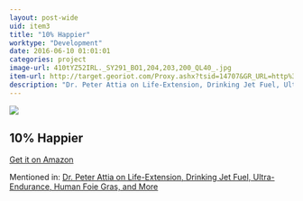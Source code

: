 ```yaml
---
layout: post-wide
uid: item3
title: "10% Happier"
worktype: "Development"
date: 2016-06-10 01:01:01
categories: project
image-url: 410tYZ52IRL._SY291_BO1,204,203,200_QL40_.jpg
item-url: http://target.georiot.com/Proxy.ashx?tsid=14707&GR_URL=http%3A%2F%2Fwww.amazon.com%2F10-Happier-Self-Help-Actually-Works-A%2Fdp%2F0062265423%2F
description: "Dr. Peter Attia on Life-Extension, Drinking Jet Fuel, Ultra-Endurance, Human Foie Gras, and More"
---
```

<a href="http://target.georiot.com/Proxy.ashx?tsid=14707&GR_URL=http%3A%2F%2Fwww.amazon.com%2F10-Happier-Self-Help-Actually-Works-A%2Fdp%2F0062265423%2F" target="blank"><img src="../../../../img/thumbs/410tYZ52IRL._SY291_BO1,204,203,200_QL40_.jpg" class="prod-img"></a>
<h2>10% Happier</h2>
<p><a href="http://target.georiot.com/Proxy.ashx?tsid=14707&GR_URL=http%3A%2F%2Fwww.amazon.com%2F10-Happier-Self-Help-Actually-Works-A%2Fdp%2F0062265423%2F" target="blank">Get it on Amazon</a><p>
<p>Mentioned in: <a href="http://fourhourworkweek.com/2014/12/18/peter-attia/" target="blank">Dr. Peter Attia on Life-Extension, Drinking Jet Fuel, Ultra-Endurance, Human Foie Gras, and More</a></p>
